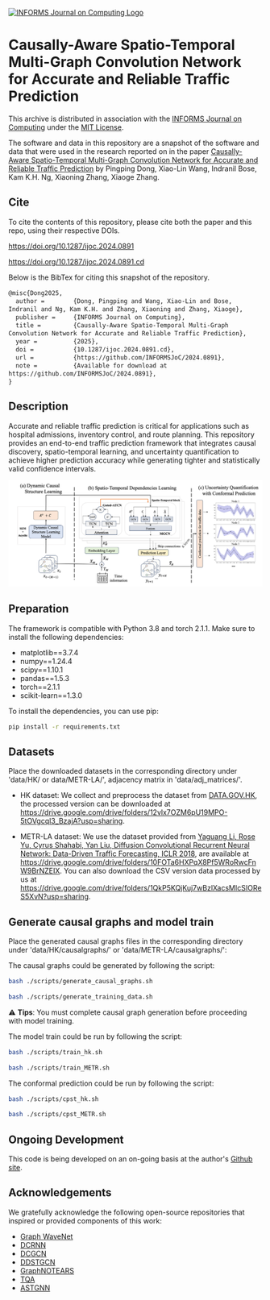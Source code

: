 

[![INFORMS Journal on Computing Logo](https://INFORMSJoC.github.io/logos/INFORMS_Journal_on_Computing_Header.jpg)](https://pubsonline.informs.org/journal/ijoc)

# Causally-Aware Spatio-Temporal Multi-Graph Convolution Network for Accurate and Reliable Traffic Prediction


This archive is distributed in association with the [INFORMS Journal on
Computing](https://pubsonline.informs.org/journal/ijoc) under the [MIT License](LICENSE).

The software and data in this repository are a snapshot of the software and data
that were used in the research reported on in the paper 
[Causally-Aware Spatio-Temporal Multi-Graph Convolution Network for Accurate and Reliable Traffic Prediction](https://doi.org/10.1287/ijoc.2024.0891) by Pingping Dong, Xiao-Lin Wang, Indranil Bose, Kam K.H. Ng, Xiaoning Zhang, Xiaoge Zhang. 


[//]: # (**Important: This code is being developed on an on-going basis at )

[//]: # (https://github.com/tkralphs/JoCTemplate. Please go there if you would like to)

[//]: # (get a more recent version or would like support**)

## Cite

To cite the contents of this repository, please cite both the paper and this repo, using their respective DOIs.

https://doi.org/10.1287/ijoc.2024.0891

https://doi.org/10.1287/ijoc.2024.0891.cd

Below is the BibTex for citing this snapshot of the repository.

```
@misc{Dong2025,
  author =        {Dong, Pingping and Wang, Xiao-Lin and Bose, Indranil and Ng, Kam K.H. and Zhang, Xiaoning and Zhang, Xiaoge},
  publisher =     {INFORMS Journal on Computing},
  title =         {Causally-Aware Spatio-Temporal Multi-Graph Convolution Network for Accurate and Reliable Traffic Prediction},
  year =          {2025},
  doi =           {10.1287/ijoc.2024.0891.cd},
  url =           {https://github.com/INFORMSJoC/2024.0891},
  note =          {Available for download at https://github.com/INFORMSJoC/2024.0891},
}  
```

## Description

Accurate and reliable traffic prediction is critical for applications such as hospital admissions, inventory control, and route planning.
This repository provides an end-to-end traffic prediction framework that integrates causal discovery, spatio-temporal learning, and uncertainty quantification to achieve higher prediction accuracy while generating tighter and statistically valid confidence intervals.

![img.png](Framework.png)

## Preparation

The framework is compatible with Python 3.8 and torch 2.1.1. Make sure to install the following dependencies:

- matplotlib==3.7.4
- numpy==1.24.4
- scipy==1.10.1
- pandas==1.5.3
- torch==2.1.1
- scikit-learn==1.3.0

To install the dependencies, you can use pip:

```bash
pip install -r requirements.txt
```

## Datasets
Place the downloaded datasets in the corresponding directory under 'data/HK/ or data/METR-LA/', adjacency matrix in 'data/adj_matrices/'.

- HK dataset: We collect and preprocess the dataset from [DATA.GOV.HK](https://data.gov.hk/), the processed version can be downloaded at  https://drive.google.com/drive/folders/12vlx7OZM6pU19MPO-5tOVgcql3_BzajA?usp=sharing.


- METR-LA dataset: We use the dataset provided from [Yaguang Li, Rose Yu, Cyrus Shahabi, Yan Liu, Diffusion Convolutional Recurrent Neural Network: Data-Driven Traffic Forecasting, ICLR 2018](https://arxiv.org/abs/1707.01926), are available at https://drive.google.com/drive/folders/10FOTa6HXPqX8Pf5WRoRwcFnW9BrNZEIX. 
You can also download the CSV version data processed by us at https://drive.google.com/drive/folders/1QkP5KQjKuj7wBzlXacsMIcSIOReS5XvN?usp=sharing.


## Generate causal graphs and model train



Place the generated causal graphs files  in the corresponding directory under 'data/HK/causalgraphs/' or 'data/METR-LA/causalgraphs/':

 The causal graphs could be generated by following the script:

```bash
bash ./scripts/generate_causal_graphs.sh
```

```bash
bash ./scripts/generate_training_data.sh
```
⚠️ **Tips**: You must complete causal graph generation before proceeding with model training.

The model train could be run by following the script:

```bash
bash ./scripts/train_hk.sh
```
```bash
bash ./scripts/train_METR.sh
```

The conformal prediction could be run by following the script:

```bash
bash ./scripts/cpst_hk.sh
```
```bash
bash ./scripts/cpst_METR.sh
```

## Ongoing Development

This code is being developed on an on-going basis at the author's
[Github site](https://github.com/Dpingping/-CASTMGCN.git).

[//]: # (## Support)

[//]: # ()
[//]: # (For support in using this software, submit an)

[//]: # ([issue]&#40;https://github.com/tkralphs/JoCTemplate/issues/new&#41;.)

## Acknowledgements

We gratefully acknowledge the following open-source repositories that inspired or provided components of this work:

- [Graph WaveNet](https://github.com/nnzhan/Graph-WaveNet)
- [DCRNN](https://github.com/chnsh/DCRNN_PyTorch)
- [DCGCN](https://github.com/MonBG/DCGCN)
- [DDSTGCN](https://github.com/j1o2h3n/DDSTGCN)
- [GraphNOTEARS](https://github.com/googlebaba/GraphNOTEARS)
- [TQA](https://github.com/zlin7/TQA)
- [ASTGNN](https://github.com/guoshnBJTU/ASTGNN)
